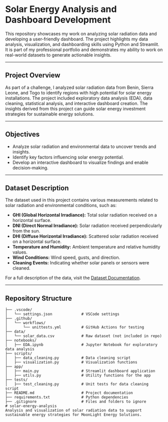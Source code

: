 # Solar Energy Analysis and Dashboard Development  

This repository showcases my work on analyzing solar radiation data and developing a user-friendly dashboard. The project highlights my data analysis, visualization, and dashboarding skills using Python and Streamlit. It is part of my professional portfolio and demonstrates my ability to work on real-world datasets to generate actionable insights.

---

## Project Overview  

As part of a challenge, I analyzed solar radiation data from Benin, Sierra Leone, and Togo to identify regions with high potential for solar energy installations. The project included exploratory data analysis (EDA), data cleaning, statistical analysis, and interactive dashboard creation. The insights derived from this project can guide solar energy investment strategies for sustainable energy solutions.

---

## Objectives  

- Analyze solar radiation and environmental data to uncover trends and insights.  
- Identify key factors influencing solar energy potential.  
- Develop an interactive dashboard to visualize findings and enable decision-making.  

---

## Dataset Description  

The dataset used in this project contains various measurements related to solar radiation and environmental conditions, such as:  

- **GHI (Global Horizontal Irradiance):** Total solar radiation received on a horizontal surface.  
- **DNI (Direct Normal Irradiance):** Solar radiation received perpendicularly from the sun.  
- **DHI (Diffuse Horizontal Irradiance):** Scattered solar radiation received on a horizontal surface.  
- **Temperature and Humidity:** Ambient temperature and relative humidity values.  
- **Wind Conditions:** Wind speed, gusts, and direction.  
- **Cleaning Events:** Indicating whether solar panels or sensors were cleaned.  

For a full description of the data, visit the [Dataset Documentation](https://energydata.info/dataset/?q=Solar+Radiation+Measurement&vocab_regions=AFR).  

---

## Repository Structure  

```plaintext
├── .vscode/
│   └── settings.json             # VSCode settings  
├── .github/
│   └── workflows/
│       └── unittests.yml         # GitHub Actions for testing  
├── data/
│   └── solar_data.csv            # Raw dataset (not included in repo)  
├── notebooks/
│   ├── EDA.ipynb                 # Jupyter Notebook for exploratory data analysis  
├── scripts/
│   ├── data_cleaning.py          # Data cleaning script  
│   ├── visualization.py          # Visualization functions  
├── app/
│   ├── main.py                   # Streamlit dashboard application  
│   ├── utils.py                  # Utility functions for the app  
├── tests/
│   ├── test_cleaning.py          # Unit tests for data cleaning script  
├── README.md                     # Project documentation  
├── requirements.txt              # Python dependencies  
├── .gitignore                    # Files and folders to ignore  
# solar-energy-analysis
Analysis and visualization of solar radiation data to support sustainable energy strategies for MoonLight Energy Solutions.
